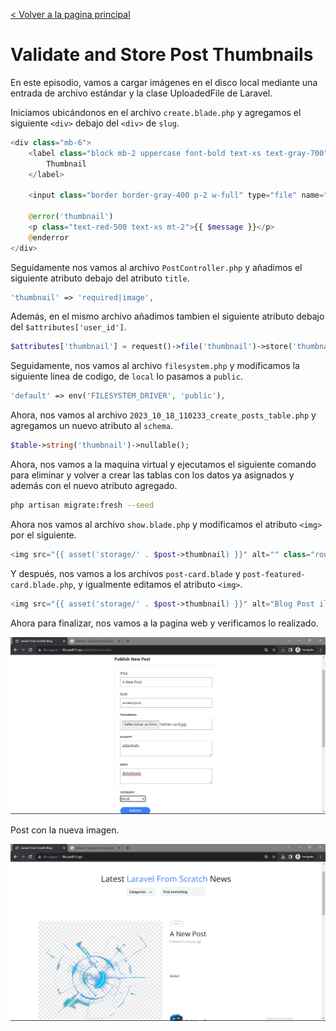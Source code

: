 [< Volver a la pagina principal](/docs/readme.md)

# Validate and Store Post Thumbnails

En este episodio, vamos a cargar imágenes en el disco local mediante una entrada de archivo estándar y la clase UploadedFile de Laravel.

Iniciamos ubicándonos en el archivo `create.blade.php` y agregamos el siguiente `<div>` debajo del `<div>` de `slug`.

```php
<div class="mb-6">
    <label class="block mb-2 uppercase font-bold text-xs text-gray-700" for="thumbnail">
        Thumbnail
    </label>

    <input class="border border-gray-400 p-2 w-full" type="file" name="thumbnail" id="thumbnail" required>

    @error('thumbnail')
    <p class="text-red-500 text-xs mt-2">{{ $message }}</p>
    @enderror
</div>

```

Seguidamente nos vamos al archivo `PostController.php` y añadimos el siguiente atributo debajo del atributo `title`.

```php
'thumbnail' => 'required|image',
```

Además, en el mismo archivo añadimos tambien el siguiente atributo debajo del `$attributes['user_id']`.

```php
$attributes['thumbnail'] = request()->file('thumbnail')->store('thumbnails');
```

Seguidamente, nos vamos al archivo `filesystem.php` y modificamos la siguiente linea de codigo, de `local` lo pasamos a `public`.

```php
'default' => env('FILESYSTEM_DRIVER', 'public'),
```

Ahora, nos vamos al archivo `2023_10_18_110233_create_posts_table.php` y agregamos un nuevo atributo al `schema`.

```php
$table->string('thumbnail')->nullable();
```

Ahora, nos vamos a la maquina virtual y ejecutamos el siguiente comando para eliminar y volver a crear las tablas con los datos ya asignados y además con el nuevo atributo agregado.

```bash
php artisan migrate:fresh --seed
```

Ahora nos vamos al archivo `show.blade.php` y modificamos el atributo `<img>` por el siguiente.

```php
<img src="{{ asset('storage/' . $post->thumbnail) }}" alt="" class="rounded-xl">
```

Y después, nos vamos a los archivos `post-card.blade` y `post-featured-card.blade.php`, y igualmente editamos el atributo `<img>`.

```php
<img src="{{ asset('storage/' . $post->thumbnail) }}" alt="Blog Post illustration" class="rounded-xl">
```

Ahora para finalizar, nos vamos a la pagina web y verificamos lo realizado.

![Creando post](./images/newpost.png)

Post con la nueva imagen.

![Nuevo post](./images/newpost2.0.png)
